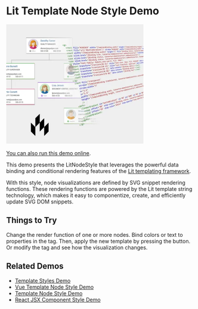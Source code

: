 <!--
 //////////////////////////////////////////////////////////////////////////////
 // @license
 // This file is part of yFiles for HTML.
 // Use is subject to license terms.
 //
 // Copyright (c) by yWorks GmbH, Vor dem Kreuzberg 28,
 // 72070 Tuebingen, Germany. All rights reserved.
 //
 //////////////////////////////////////////////////////////////////////////////
-->
# Lit Template Node Style Demo

<img src="../../../doc/demo-thumbnails/lit-template-node-style.webp" alt="demo-thumbnail" height="320"/>

[You can also run this demo online](https://www.yworks.com/demos/style/lit-template-node-style/).

This demo presents the LitNodeStyle that leverages the powerful data binding and conditional rendering features of the [Lit templating framework](https://lit.dev/).

With this style, node visualizations are defined by SVG snippet rendering functions. These rendering functions are powered by the Lit template string technology, which makes it easy to componentize, create, and efficiently update SVG DOM snippets.

## Things to Try

Change the render function of one or more nodes. Bind colors or text to properties in the tag. Then, apply the new template by pressing the button. Or modify the tag and see how the visualization changes.

## Related Demos

- [Template Styles Demo](../../style/templatestyles/)
- [Vue Template Node Style Demo](../../../demos-ts/style/vue-template-node-style/)
- [Template Node Style Demo](../../style/template-node-style/)
- [React JSX Component Style Demo](../../style/react-template-node-style/)
